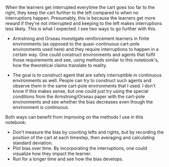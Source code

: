 When the learners get interrupted everytime the cart goes too far to the right,
they keep the cart further to the left compared to when no interruptions happen.
Presumably, this is because the learners get more reward if they're not
interrupted and keeping to the left makes interruptions less likely. This is
what I expected. I see two ways to go further with this.

 * Armstrong and Orseau investigate reinforcement learners in finite
   environments (as opposed to the quasi-continuous cart-pole environments used
   here) and they require interruptions to happen in a certain way. One could
   construct environments and agents that fulfil those requirements and see,
   using methods similar to this notebook's, how the theoretical claims
   translate to reality.

 * The goal is to construct agent that are safely interruptible in continuous
   environments as well. People can try to construct such agents and observe
   them in the same cart-pole environments that I used. I don't know if this
   makes sense, but one could just try using the special conditions from the
   Armstrong/Orseau paper with the cart-pole environments and see whether the
   bias decreases even though the environment is continuous.

Both ways can benefit from improving on the methods I use in this notebook:

 * Don't measure the bias by counting lefts and rights, but by recording the
   position of the cart at each timestep, then averaging and calculating
   standard deviation.
 * Plot bias over time. By incorporating the interruptions, one could visualize
   how they impact the learner.
 * Run for a longer time and see how the bias develops.
